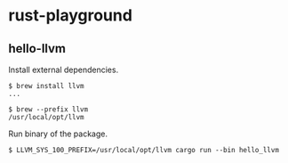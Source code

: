 # rust-playground

## hello-llvm

Install external dependencies.

~~~console
$ brew install llvm
...

$ brew --prefix llvm
/usr/local/opt/llvm
~~~

Run binary of the package.

~~~console
$ LLVM_SYS_100_PREFIX=/usr/local/opt/llvm cargo run --bin hello_llvm
~~~

